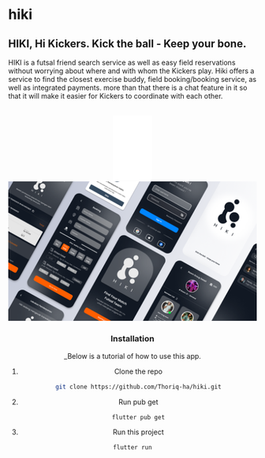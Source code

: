 # hiki

## HIKI, Hi Kickers. Kick the ball - Keep your bone.

HIKI is a futsal friend search service as well as easy field reservations without worrying about where and with whom the Kickers play.
Hiki offers a service to find the closest exercise buddy, field booking/booking service, as well as integrated payments.
more than that there is a chat feature in it so that it will make it easier for Kickers to coordinate with each other.

<!-- PROJECT LOGO -->
<br />
<div align="center">
  <a href="https://github.com/Thoriq-ha/hiki">
    <img src="assets/images/dark.png" alt="Logo" width="80">
  </a>
<br />
<div align="center">
  <a href="https://github.com/Thoriq-ha/hiki">
    <img src="assets/images/cover.png" alt="Logo" width="1080">
  </a>

### Installation

_Below is a tutorial of how to use this app.

1. Clone the repo
   ```sh
   git clone https://github.com/Thoriq-ha/hiki.git
   ```
2. Run pub get
   ```sh
   flutter pub get
   ```
   
 3. Run this project
   ```sh
   flutter run
   ```




